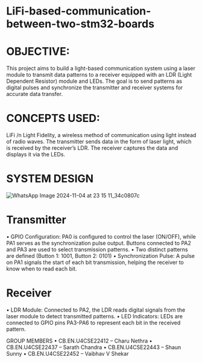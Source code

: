 # LiFi-based-communication-between-two-stm32-boards


# OBJECTIVE: 
This project aims to build a light-based communication system using a laser module to transmit data patterns to a receiver equipped with an LDR (Light Dependent Resistor) module and LEDs. The goal is to send patterns as digital pulses and synchronize the transmitter and receiver systems for accurate data transfer.
# CONCEPTS USED: 
LiFi /n
Light Fidelity, a wireless method of communication using light instead of radio waves. The transmitter sends data in the form of laser light, which is received by the receiver’s LDR. The receiver captures the data and displays it via the LEDs.
# SYSTEM DESIGN
![WhatsApp Image 2024-11-04 at 23 15 11_34c0807c](https://github.com/user-attachments/assets/f275717b-6545-488a-a0f5-f89879a35cd9)

# Transmitter
•	GPIO Configuration: PA0 is configured to control the laser (ON/OFF), while PA1 serves as the synchronization pulse output. Buttons connected to PA2 and PA3 are used to select transmission patterns.
•	Two distinct patterns are defined (Button 1: 1001, Button 2: 0101)
•	Synchronization Pulse: A pulse on PA1 signals the start of each bit transmission, helping the receiver to know when to read each bit.

# Receiver
•	LDR Module: Connected to PA2, the LDR reads digital signals from the laser module to detect transmitted patterns.
•	LED Indicators: LEDs are connected to GPIO pins PA3-PA6 to represent each bit in the received pattern.

GROUP MEMBERS
•	CB.EN.U4CSE22412 – Charu Nethra 
•	CB.EN.U4CSE22437 – Sarath Chandra
•	CB.EN.U4CSE22443 – Shaun Sunny
•	CB.EN.U4CSE22452 – Vaibhav V Shekar 
